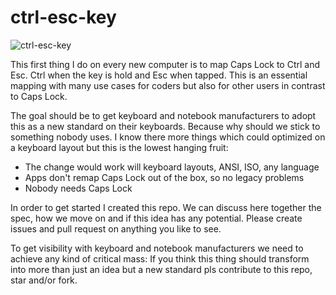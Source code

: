 # ctrl-esc-key
![ctrl-esc-key](https://user-images.githubusercontent.com/52068414/59911808-0cb62b00-9415-11e9-81f0-9d223ffb64d3.png)

This first thing I do on every new computer is to map Caps Lock to Ctrl and Esc. Ctrl when the key is hold and Esc when tapped. This is an essential mapping with many use cases for coders but also for other users in contrast to Caps Lock.

The goal should be to get keyboard and notebook manufacturers to adopt this as a new standard on their keyboards. Because why should we stick to something nobody uses. I know there more things which could optimized on a keyboard layout but this is the lowest hanging fruit:

- The change would work will keyboard layouts, ANSI, ISO, any language
- Apps don't remap Caps Lock out of the box, so no legacy problems
- Nobody needs Caps Lock

In order to get started I created this repo. We can discuss here together the spec, how we move on and if this idea has any potential. Please create issues and pull request on anything you like to see.

To get visibility with keyboard and notebook manufacturers we need to achieve any kind of critical mass: If you think this thing should transform into more than just an idea but a new standard pls contribute to this repo, star and/or fork.
